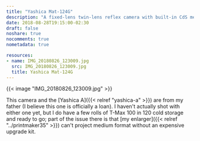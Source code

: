 ```yaml
---
title: "Yashica Mat-124G"
description: "A fixed-lens twin-lens reflex camera with built-in CdS meter"
date: 2018-08-28T19:15:00-02:30
draft: false
noshare: true
nocomments: true
nometadata: true

resources:
- name: IMG_20180826_123009.jpg
  src: IMG_20180826_123009.jpg
  title: Yashica Mat-124G
---
```


{{< image "IMG_20180826_123009.jpg" >}}

This camera and the [Yashica A]({{< relref "yashica-a" >}}) are from my father (I believe this one is officially a loan). I haven't actually shot with either one yet, but I do have a few rolls of T-Max 100 in 120 cold storage and ready to go; part of the issue there is that [my enlarger]({{< relref "../printmaker35" >}}) can't project medium format without an expensive upgrade kit.
